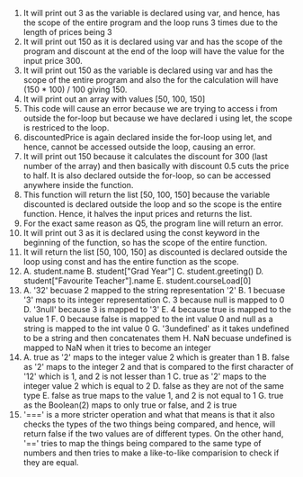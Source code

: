 1. It will print out 3 as the variable is declared using var, and hence, has the scope of the entire program and the loop runs 3 times due to the length of prices being 3
2. It will print out 150 as it is declared using var and has the scope of the program and discount at the end of the loop will have the value for the input price 300.
3. It will print out 150 as the variable is declared using var and has the scope of the entire program and also the for the calculation will have (150 * 100) / 100 giving 150.
4. It will print out an array with values [50, 100, 150]
5. This code will cause an error because we are trying to access i from outside the for-loop but because we have declared i using let, the scope is restriced to the loop.
6. discountedPrice is again declared inside the for-loop using let, and hence, cannot be accessed outside the loop, causing an error.
7. It will print out 150 because it calculates the discount for 300 (last number of the array) and then basically with discount 0.5 cuts the price to half. It is also declared outside the for-loop, so can be accessed anywhere inside the function.
8. This function will return the list [50, 100, 150] because the variable discounted is declared outside the loop and so the scope is the entire function. Hence, it halves the input prices and returns the list.
9. For the exact same reason as Q5, the program line will return an error.
10. It will print out 3 as it is declared using the const keyword in the beginning of the function, so has the scope of the entire function.
11. It will return the list [50, 100, 150] as discounted is declared outside the loop using const and has the entire function as the scope. 
12. A. student.name 
    B. student["Grad Year"]
    C. student.greeting()
    D. student["Favourite Teacher"].name
    E. student.courseLoad[0]
13. A. '32' becuase 2 mapped to the string representation '2'
    B. 1 becuase '3' maps to its integer representation
    C. 3 because null is mapped to 0
    D. '3null' because 3 is mapped to '3'
    E. 4 because true is mapped to the value 1
    F. 0 because false is mapped to the int value 0 and null as a string is mapped to the int value 0
    G. '3undefined' as it takes undefined to be a string and then concatenates them
    H. NaN becuase undefined is mapped to NaN when it tries to become an integer
14. A. true as '2' maps to the integer value 2 which is greater than 1
    B. false as '2' maps to the integer 2 and that is compared to the first character of '12' which is 1, and 2 is not lesser than 1
    C. true as '2' maps to the integer value 2 which is equal to 2
    D. false as they are not of the same type
    E. false as true maps to the value 1, and 2 is not equal to 1
    G. true as the Boolean(2) maps to only true or false, and 2 is true
15. '===' is a more stricter operation and what that means is that it also checks the types of the two things being compared, and hence, will return false if the two values are of different types. On the other hand, '==' tries to map the things being compared to the same type of numbers and then tries to make a like-to-like comparision to check if they are equal.
